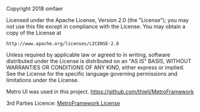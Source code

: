 Copyright 2018 omfaer

Licensed under the Apache License, Version 2.0 (the "License");
you may not use this file except in compliance with the License.
You may obtain a copy of the License at

    http://www.apache.org/licenses/LICENSE-2.0

Unless required by applicable law or agreed to in writing, software
distributed under the License is distributed on an "AS IS" BASIS,
WITHOUT WARRANTIES OR CONDITIONS OF ANY KIND, either express or implied.
See the License for the specific language governing permissions and
limitations under the License.
﻿


Metro UI was used in this project.
https://github.com/thielj/MetroFramework

3rd Parties Licence: [MetroFramework License](3RD-PARTIES.md)

